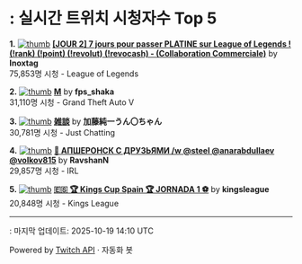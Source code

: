 # : 실시간 트위치 시청자수 Top 5

**1.** [![thumb](https://static-cdn.jtvnw.net/previews-ttv/live_user_inoxtag-320x180.jpg)](https://twitch.tv/Inoxtag)
**[[JOUR 2] 7 jours pour passer PLATINE sur League of Legends ! (!rank) (!point) (!revolut) (!revocash) - (Collaboration Commerciale)](https://twitch.tv/Inoxtag)** by **Inoxtag**<br>75,853명 시청  - League of Legends

**2.** [![thumb](https://static-cdn.jtvnw.net/previews-ttv/live_user_fps_shaka-320x180.jpg)](https://twitch.tv/fps_shaka)
**[M](https://twitch.tv/fps_shaka)** by **fps_shaka**<br>31,110명 시청  - Grand Theft Auto V

**3.** [![thumb](https://static-cdn.jtvnw.net/previews-ttv/live_user_kato_junichi0817-320x180.jpg)](https://twitch.tv/加藤純一うん〇ちゃん)
**[雑談](https://twitch.tv/加藤純一うん〇ちゃん)** by **加藤純一うん〇ちゃん**<br>30,781명 시청  - Just Chatting

**4.** [![thumb](https://static-cdn.jtvnw.net/previews-ttv/live_user_ravshann-320x180.jpg)](https://twitch.tv/RavshanN)
**[🛑 АПШЕРОНСК С ДРУЗЬЯМИ  /w @steel @anarabdullaev @volkov815](https://twitch.tv/RavshanN)** by **RavshanN**<br>29,857명 시청  - IRL

**5.** [![thumb](https://static-cdn.jtvnw.net/previews-ttv/live_user_kingsleague-320x180.jpg)](https://twitch.tv/kingsleague)
**[🇪🇸 🏆 Kings Cup Spain 🏆 JORNADA 1 ⚽](https://twitch.tv/kingsleague)** by **kingsleague**<br>20,848명 시청  - Kings League


---
: 마지막 업데이트: 2025-10-19 14:10 UTC

Powered by [Twitch API](https://dev.twitch.tv/docs/api/reference) · 자동화 봇